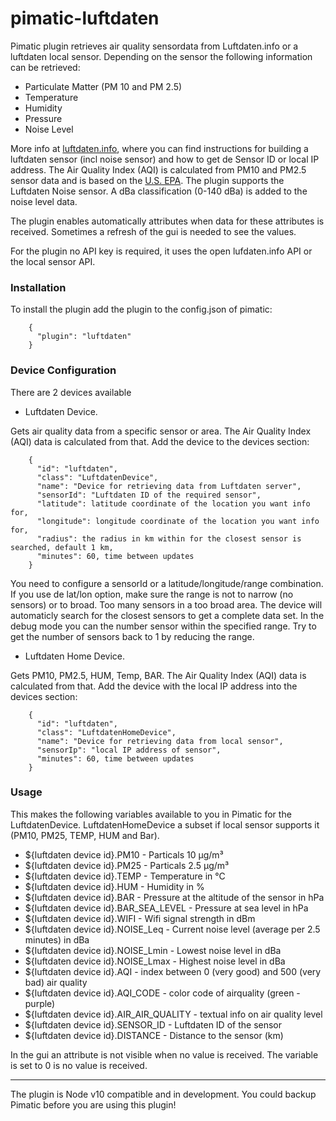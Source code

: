 # pimatic-luftdaten

Pimatic plugin retrieves air quality sensordata from Luftdaten.info or a luftdaten local sensor. Depending on the sensor the following information can be retrieved:
- Particulate Matter (PM 10 and PM 2.5)
- Temperature
- Humidity
- Pressure
- Noise Level

More info at [luftdaten.info](https://luftdaten.info), where you can find instructions for building a luftdaten sensor (incl noise sensor) and how to get de Sensor ID or local IP address. The Air Quality Index (AQI) is calculated from PM10 and PM2.5 sensor data and is based on the [U.S. EPA](https://en.wikipedia.org/wiki/Air_quality_index#United_States).
The plugin supports the Luftdaten Noise sensor. A dBa classification (0-140 dBa) is added to the noise level data. 

The plugin enables automatically attributes when data for these attributes is received. Sometimes a refresh of the gui is needed to see the values.

For the plugin no API key is required, it uses the open lufdaten.info API or the local sensor API.

### Installation

To install the plugin add the plugin to the config.json of pimatic:
```    
    {
      "plugin": "luftdaten"
    }
```
### Device Configuration

There are 2 devices available

* Luftdaten Device.

Gets air quality data from a specific sensor or area. The Air Quality Index (AQI) data is calculated from that.
Add the device to the devices section:
```    
    {
      "id": "luftdaten",
      "class": "LuftdatenDevice",
      "name": "Device for retrieving data from Luftdaten server",
      "sensorId": "Luftdaten ID of the required sensor",
      "latitude": latitude coordinate of the location you want info for,
      "longitude": longitude coordinate of the location you want info for,
      "radius": the radius in km within for the closest sensor is searched, default 1 km,
      "minutes": 60, time between updates
    }
```
You need to configure a sensorId or a latitude/longitude/range combination. If you use de lat/lon option, make sure the range is not to narrow (no sensors) or to broad. Too many sensors in a too broad area. The device will automaticly search for the closest sensors to get a complete data set. In the debug mode you can the number sensor within the specified range. Try to get the number of sensors back to 1 by reducing the range.

* Luftdaten Home Device.

Gets PM10, PM2.5, HUM, Temp, BAR. The Air Quality Index (AQI) data is calculated from that.
Add the device with the local IP address into the devices section:
```    
    {
      "id": "luftdaten",
      "class": "LuftdatenHomeDevice",
      "name": "Device for retrieving data from local sensor",
      "sensorIp": "local IP address of sensor",
      "minutes": 60, time between updates
    }
```
### Usage

This makes the following variables available to you in Pimatic for the LuftdatenDevice. LuftdatenHomeDevice a subset if local sensor supports it (PM10, PM25, TEMP, HUM and Bar).

* ${luftdaten device id}.PM10             - Particals 10 µg/m³
* ${luftdaten device id}.PM25             - Particals 2.5 µg/m³
* ${luftdaten device id}.TEMP             - Temperature in °C
* ${luftdaten device id}.HUM              - Humidity in %
* ${luftdaten device id}.BAR              - Pressure at the altitude of the sensor in hPa
* ${luftdaten device id}.BAR_SEA_LEVEL    - Pressure at sea level in hPa
* ${luftdaten device id}.WIFI             - Wifi signal strength in dBm
* ${luftdaten device id}.NOISE_Leq        - Current noise level (average per 2.5 minutes) in dBa
* ${luftdaten device id}.NOISE_Lmin       - Lowest noise level in dBa
* ${luftdaten device id}.NOISE_Lmax       - Highest noise level in dBa
* ${luftdaten device id}.AQI              - index between 0 (very good) and 500 (very bad) air quality
* ${luftdaten device id}.AQI_CODE         - color code of airquality (green - purple)
* ${luftdaten device id}.AIR_AIR_QUALITY  - textual info on air quality level
* ${luftdaten device id}.SENSOR_ID        - Luftdaten ID of the sensor
* ${luftdaten device id}.DISTANCE         - Distance to the sensor (km)


In the gui an attribute is not visible when no value is received. The variable is set to 0 is no value is received.

---------

The plugin is Node v10 compatible and in development. You could backup Pimatic before you are using this plugin!
